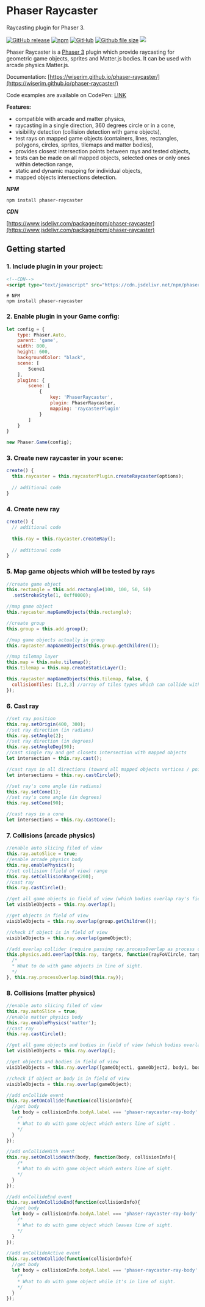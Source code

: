 # Phaser Raycaster
Raycasting plugin for Phaser 3.

[![GitHub release](https://img.shields.io/github/release/wiserim/phaser-raycaster.svg)](https://github.com/wiserim/phaser-raycaster/releases) [![npm](https://img.shields.io/npm/v/phaser-raycaster.svg)](https://www.npmjs.com/package/phaser-raycaster) [![GitHub](https://img.shields.io/github/license/wiserim/phaser-raycaster.svg)](https://github.com/wiserim/phaser-raycaster/blob/master/LICENSE) [![Github file size](https://img.shields.io/github/size/wiserim/phaser-raycaster/dist/phaser-raycaster.min.js.svg)](https://github.com/wiserim/phaser-raycaster) [![](https://data.jsdelivr.com/v1/package/npm/phaser-raycaster/badge?style=rounded)](https://www.jsdelivr.com/package/npm/phaser-raycaster)

Phaser Raycaster is a [Phaser 3](https://github.com/photonstorm/phaser) plugin which provide raycasting for geometric game objects, sprites and Matter.js bodies.
It can be used with arcade physics Matter.js.

Documentation: [https://wiserim.github.io/phaser-raycaster/](https://wiserim.github.io/phaser-raycaster/)

Code examples are available on CodePen: [LINK](https://codepen.io/collection/AOOQWr)

**Features:**
* compatible with arcade and matter physics,
* raycasting in a single direction, 360 degrees circle or in a cone,
* visibility detection (collision detection with game objects),
* test rays on mapped game objects (containers, lines, rectangles, polygons, circles, sprites, tilemaps and matter bodies),
* provides closest intersection points between rays and tested objects,
* tests can be made on all mapped objects, selected ones or only ones within detection range,
* static and dynamic mapping for individual objects,
* mapped objects intersections detection.

***NPM***
```
npm install phaser-raycaster
```

***CDN***

[https://www.jsdelivr.com/package/npm/phaser-raycaster](https://www.jsdelivr.com/package/npm/phaser-raycaster)

## Getting started
### 1. Include plugin in your project:
```html
<!--CDN-->
<script type="text/javascript" src="https://cdn.jsdelivr.net/npm/phaser-raycaster@0.9.1/dist/phaser-raycaster.min.js"></script>
```
```
# NPM
npm install phaser-raycaster
```
### 2. Enable plugin in your Game config:
```javascript
let config = {
    type: Phaser.Auto,
    parent: 'game',
    width: 800,
    height: 600,
    backgroundColor: "black",
    scene: [
        Scene1
    ],
    plugins: {
        scene: [
            {
                key: 'PhaserRaycaster',
                plugin: PhaserRaycaster,
                mapping: 'raycasterPlugin'
            }
        ]
    }
}

new Phaser.Game(config);
```
### 3. Create new raycaster in your scene:
```javascript
create() {
  this.raycaster = this.raycasterPlugin.createRaycaster(options);
  
  // additional code
}
```
### 4. Create new ray
```javascript
create() {
  // additional code
  
  this.ray = this.raycaster.createRay();
  
  // additional code
}
```
### 5. Map game objects which will be tested by rays
```javascript
//create game object
this.rectangle = this.add.rectangle(100, 100, 50, 50)
  .setStrokeStyle(1, 0xff0000);

//map game object
this.raycaster.mapGameObjects(this.rectangle);

//create group
this.group = this.add.group();

//map game objects actually in group
this.raycaster.mapGameObjects(this.group.getChildren());

//map tilemap layer
this.map = this.make.tilemap();
this.tilemap = this.map.createStaticLayer();

this.raycaster.mapGameObjects(this.tilemap, false, {
  collisionTiles: [1,2,3] //array of tiles types which can collide with ray
});
```
### 6. Cast ray
```javascript
//set ray position
this.ray.setOrigin(400, 300);
//set ray direction (in radians)
this.ray.setAngle(2);
//set ray direction (in degrees)
this.ray.setAngleDeg(90);
//cast single ray and get closets intersection with mapped objects
let intersection = this.ray.cast();

//cast rays in all directions (toward all mapped objects vertices / points)
let intersections = this.ray.castCircle();

//set ray's cone angle (in radians)
this.ray.setCone(1);
//set ray's cone angle (in degrees)
this.ray.setCone(90);

//cast rays in a cone
let intersections = this.ray.castCone();
```

### 7. Collisions (arcade physics)
```javascript
//enable auto slicing filed of view
this.ray.autoSlice = true;
//enable arcade physics body
this.ray.enablePhysics();
//set collision (field of view) range
this.ray.setCollisionRange(200);
//cast ray
this.ray.castCircle();

//get all game objects in field of view (which bodies overlap ray's field of view)
let visibleObjects = this.ray.overlap();

//get objects in field of view
visibleObjects = this.ray.overlap(group.getChildren());

//check if object is in field of view
visibleObjects = this.ray.overlap(gameObject);

//add overlap collider (require passing ray.processOverlap as process callback)
this.physics.add.overlap(this.ray, targets, function(rayFoVCircle, target){
  /*
  * What to do with game objects in line of sight.
  */
}, this.ray.processOverlap.bind(this.ray));
```

### 8. Collisions (matter physics)
```javascript
//enable auto slicing filed of view
this.ray.autoSlice = true;
//enable matter physics body
this.ray.enablePhysics('matter');
//cast ray
this.ray.castCircle();

//get all game objects and bodies in field of view (which bodies overlap ray's field of view)
let visibleObjects = this.ray.overlap();

//get objects and bodies in field of view
visibleObjects = this.ray.overlap([gameObject1, gameObject2, body1, body2]);

//check if object or body is in field of view
visibleObjects = this.ray.overlap(gameObject);

//add onCollide event
this.ray.setOnCollide(function(collisionInfo){
  //get body
  let body = collisionInfo.bodyA.label === 'phaser-raycaster-ray-body' ? collisionInfo.bodyB : collisionInfo.bodyA;
    /*
    * What to do with game object which enters line of sight .
    */
  }
});

//add onCollideWith event
this.ray.setOnCollideWith(body, function(body, collisionInfo){
    /*
    * What to do with game object which enters line of sight.
    */
  }
});

//add onCollideEnd event
this.ray.setOnCollideEnd(function(collisionInfo){
  //get body
  let body = collisionInfo.bodyA.label === 'phaser-raycaster-ray-body' ? collisionInfo.bodyB : collisionInfo.bodyA;
    /*
    * What to do with game object which leaves line of sight.
    */
  }
});

//add onCollideActive event
this.ray.setOnCollide(function(collisionInfo){
  //get body
  let body = collisionInfo.bodyA.label === 'phaser-raycaster-ray-body' ? collisionInfo.bodyB : collisionInfo.bodyA;
    /*
    * What to do with game object while it's in line of sight.
    */
  }
});
```
